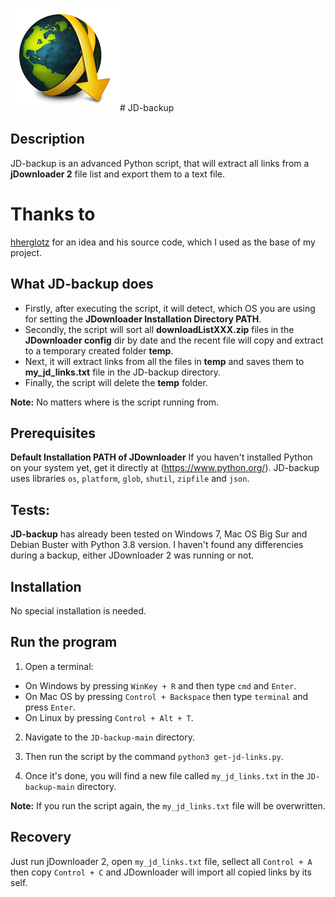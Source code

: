 ![JDownloader 2](https://github.com/Krakensnv/JD-backup/blob/main/images/jd2.png)# JD-backup

## Description
JD-backup is an advanced Python script, that will extract all links from a **jDownloader 2** file list and export them to a text file.

# Thanks to
[hherglotz](https://github.com/hherglotz/linkextractor)
for an idea and his source code, which I used as the base of my project.

## What JD-backup does
- Firstly, after executing the script, it will detect, which OS you are using for setting the **JDownloader Installation Directory PATH**.
- Secondly, the script will sort all **downloadListXXX.zip** files in the **JDownloader config** dir by date and the recent file will copy and extract to a temporary created folder **temp**.
- Next, it will extract links from all the files in **temp** and saves them to **my_jd_links.txt** file in the JD-backup directory.
- Finally, the script will delete the **temp** folder.

**Note:** No matters where is the script running from. 


## Prerequisites
**Default Installation PATH of JDownloader**
If you haven't installed Python on your system yet, get it directly at (https://www.python.org/).
JD-backup uses libraries `os`, `platform`, `glob`, `shutil`, `zipfile` and `json`.

## Tests:
**JD-backup** has already been tested on Windows 7, Mac OS Big Sur and Debian Buster with Python 3.8 version.
I haven't found any differencies during a backup, either JDownloader 2 was running or not.

## Installation
No special installation is needed. 

## Run the program

1. Open a terminal: 

- On Windows by pressing `WinKey + R` and then type `cmd` and `Enter`.
- On Mac OS by pressing `Control + Backspace` then type `terminal` and press `Enter`.
- On Linux by pressing `Control + Alt + T`.

2. Navigate to the `JD-backup-main` directory.

3. Then run the script by the command `python3 get-jd-links.py`. 

4. Once it's done, you will find a new file called `my_jd_links.txt` in the `JD-backup-main` directory.

**Note:**
If you run the script again, the `my_jd_links.txt` file will be overwritten.


## Recovery
Just run jDownloader 2, open `my_jd_links.txt` file, sellect all `Control + A` then copy `Control + C` and JDownloader will import all copied links by its self.
